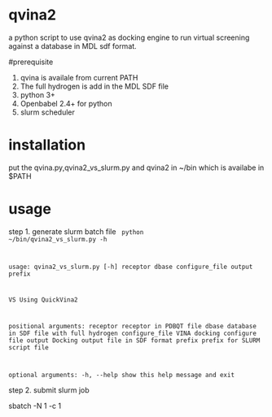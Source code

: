 # qvina2
a python script to use qvina2 as docking engine to run virtual screening against a database in MDL sdf format.

#prerequisite
1. qvina is availale from current PATH
2. The full hydrogen is add in the MDL SDF file
3. python 3+
4. Openbabel 2.4+ for python
5. slurm scheduler

# installation
put the qvina.py,qvina2_vs_slurm.py and qvina2 in ~/bin which is availabe in $PATH

# usage
step 1. generate slurm batch file
<code>
python ~/bin/qvina2_vs_slurm.py -h

usage: qvina2_vs_slurm.py [-h] receptor dbase configure_file output prefix

VS Using QuickVina2

positional arguments:
  receptor        receptor in PDBQT file
  dbase           database in SDF file with full hydrogen
  configure_file  VINA docking configure file
  output          Docking output file in SDF format
  prefix          prefix for SLURM script file

optional arguments:
  -h, --help      show this help message and exit
</code>  

step 2. submit slurm job

sbatch -N 1 -c 1 <job file>
